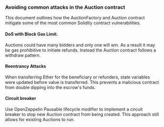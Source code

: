 ### Avoiding common attacks in the Auction contract

This document outlines how the AuctionFactory and Auction contract mitigate some
of the most common Solidity contract vulnerabilities.

#### DoS with Block Gas Limit.
  Auctions could have many bidders and only one will win. As a result it may be
  gas prohibitive to initiate refunds. Instead the Auction contract follows a
  withdraw pattern.

#### Reentrancy Attacks
  When transferring Ether for the beneficiary or refunders, state variables were
  updated before value is transferred. This prevents a malicious contract from
  double dipping into the escrow's funds.

#### Circuit breaker
  Use OpenZeppelin Pausable lifecycle modifier to implement a circuit
  breaker to stop new Auction contract from being created. This approach
  still allows for existing Auctions to run.

